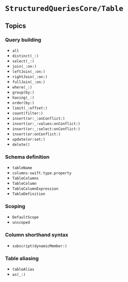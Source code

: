 # ``StructuredQueriesCore/Table``

## Topics

### Query building

- ``all``
- ``distinct(_:)``
- ``select(_:)``
- ``join(_:on:)``
- ``leftJoin(_:on:)``
- ``rightJoin(_:on:)``
- ``fullJoin(_:on:)``
- ``where(_:)``
- ``group(by:)``
- ``having(_:)``
- ``order(by:)``
- ``limit(_:offset:)``
- ``count(filter:)``
- ``insert(or:_:onConflict:)``
- ``insert(or:_:values:onConflict:)``
- ``insert(or:_:select:onConflict:)``
- ``insert(or:onConflict:)``
- ``update(or:set:)``
- ``delete()``

### Schema definition

- ``tableName``
- ``columns-swift.type.property``
- ``TableColumns``
- ``TableColumn``
- ``TableColumnExpression``
- ``TableDefinition``

### Scoping

- ``DefaultScope``
- ``unscoped``

### Column shorthand syntax

- ``subscript(dynamicMember:)``

### Table aliasing

- ``tableAlias``
- ``as(_:)``
